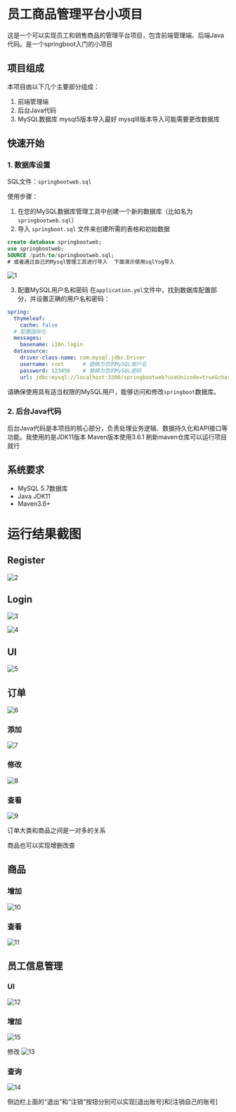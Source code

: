 # 员工商品管理平台小项目

这是一个可以实现员工和销售商品的管理平台项目，包含前端管理端、后端Java代码。是一个springboot入门的小项目



## 项目组成

本项目由以下几个主要部分组成：

1. 前端管理端
2. 后台Java代码
3. MySQL数据库  mysql5版本导入最好  mysql8版本导入可能需要更改数据库



## 快速开始



### 1. 数据库设置

SQL文件：`springbootweb.sql`

使用步骤：

1. 在您的MySQL数据库管理工具中创建一个新的数据库（比如名为 `springbootweb.sql`）
2. 导入 `springboot.sql` 文件来创建所需的表格和初始数据

```sql
create database springbootweb;
use springbootweb;
SOURCE /path/to/springbootweb.sql;
# 或者通过自己的Mysql管理工具进行导入	下面演示使用sqlYog导入
```

![1](https://github.com/user-attachments/assets/e531aee9-8dfd-474b-bb11-900d22b731c5)


3. 配置MySQL用户名和密码
   在`application.yml`文件中，找到数据库配置部分，并设置正确的用户名和密码：

```yml
spring:
  thymeleaf:
    cache: false
  # 配置国际化
  messages:
    basename: i18n.login
  datasource:
    driver-class-name: com.mysql.jdbc.Driver
    username: root		# 替换为您的MySQL用户名
    password: 123456	# 替换为您的MySQL密码
    url: jdbc:mysql://localhost:3300/springbootweb?useUnicode=true&characterEncoding=UTF-8&useSSL=true&serverTimezone=UTC		#端口号我这里是设置成了3300  一般为3306 根据自己的情况进行修改

```

请确保使用具有适当权限的MySQL用户，能够访问和修改`springboot`数据库。



### 2. 后台Java代码

后台Java代码是本项目的核心部分，负责处理业务逻辑、数据持久化和API接口等功能。我使用的是JDK11版本  Maven版本使用3.6.1  刷新maven仓库可以运行项目就行



## 系统要求

- MySQL 5.7数据库
- Java JDK11
- Maven3.6+



# 运行结果截图



## Register

![2](https://github.com/user-attachments/assets/eae50b82-0cde-4347-81cd-70acad14c2a2)





## Login

![3](https://github.com/user-attachments/assets/27a354e0-261b-4a3e-a86d-7ff2b215e9d7)



![4](https://github.com/user-attachments/assets/41618a1a-7ba3-462d-9d0e-4c24c9d41c96)




## UI
![5](https://github.com/user-attachments/assets/6a0d2ced-043e-4a09-9b40-8c18b58c4cd1)




## 订单
![6](https://github.com/user-attachments/assets/b4f96c58-d220-4eba-ac63-72af327c3984)



### 添加
![7](https://github.com/user-attachments/assets/b6b1efcc-8a81-4285-85d5-9d2eb7a5dc67)




### 修改
![8](https://github.com/user-attachments/assets/0094bd53-3bc6-435f-9647-775423689786)




### 查看
![9](https://github.com/user-attachments/assets/2b0bb05f-cad6-4808-95a5-8de01e6b1e89)


订单大类和商品之间是一对多的关系

商品也可以实现增删改查



## 商品



### 增加
![10](https://github.com/user-attachments/assets/a37529de-ed91-496f-a400-76f82acf7ff9)




### 查看
![11](https://github.com/user-attachments/assets/10ac82c5-b030-452e-9cad-ba51e6e45236)




## 员工信息管理

### UI

![12](https://github.com/user-attachments/assets/66ffeb98-dce2-4ecc-814f-f126ef0a521f)




### 增加

![15](https://github.com/user-attachments/assets/6063abe4-e6b6-4143-b405-c3bbf71ca910)





修改
![13](https://github.com/user-attachments/assets/937199d5-43c2-4b82-a818-ceaaf7a62fc2)




### 查询
![14](https://github.com/user-attachments/assets/3411a10b-8dac-4a1a-9aa5-e05510b6d84c)




侧边栏上面的“退出”和“注销”按钮分别可以实现[退出账号]和[注销自己的账号]
